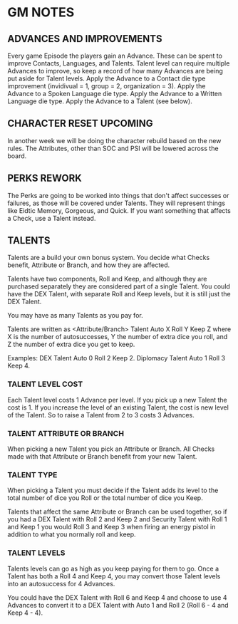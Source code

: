 # GM NOTES

## ADVANCES AND IMPROVEMENTS
Every game Episode the players gain an Advance.
These can be spent to improve Contacts, Languages, and Talents.
Talent level can require multiple Advances to improve, so keep a record of how many Advances are being put aside for Talent levels.
Apply the Advance to a Contact die type improvement (invidivual = 1, group = 2, organization = 3).
Apply the Advance to a Spoken Language die type.
Apply the Advance to a Written Language die type.
Apply the Advance to a Talent (see below).

## CHARACTER RESET UPCOMING
In another week we will be doing the character rebuild based on the new rules.
The Attributes, other than SOC and PSI will be lowered across the board.

## PERKS REWORK
The Perks are going to be worked into things that don't affect successes or failures, as those will be covered under Talents.
They will represent things like Eidtic Memory, Gorgeous, and Quick.
If you want something that affects a Check, use a Talent instead.

## TALENTS
Talents are a build your own bonus system.
You decide what Checks benefit, Attribute or Branch, and how they are affected.

Talents have two components, Roll and Keep, and although they are purchased separately they are considered part of a single Talent.
You could have the DEX Talent, with separate Roll and Keep levels, but it is still just the DEX Talent.

You may have as many Talents as you pay for.

Talents are written as <Attribute/Branch> Talent Auto X Roll Y Keep Z where X is the number of autosuccesses, Y the number of extra dice you roll, and Z the number of extra dice you get to keep.

Examples:
DEX Talent Auto 0 Roll 2 Keep 2.
Diplomacy Talent Auto 1 Roll 3 Keep 4.

### TALENT LEVEL COST
Each Talent level costs 1 Advance per level.
If you pick up a new Talent the cost is 1.
If you increase the level of an existing Talent, the cost is new level of the Talent.
So to raise a Talent from 2 to 3 costs 3 Advances.

### TALENT ATTRIBUTE OR BRANCH
When picking a new Talent you pick an Attribute or Branch.
All Checks made with that Attribute or Branch benefit from your new Talent.

### TALENT TYPE
When picking a Talent you must decide if the Talent adds its level to the total number of dice you Roll or the total number of dice you Keep.

Talents that affect the same Attribute or Branch can be used together, so if you had a DEX Talent with Roll 2 and Keep 2 and Security Talent with Roll 1 and Keep 1 you would Roll 3 and Keep 3 when firing an energy pistol in addition to what you normally roll and keep.

### TALENT LEVELS
Talents levels can go as high as you keep paying for them to go.
Once a Talent has both a Roll 4 and Keep 4, you may convert those Talent levels into an autosuccess for 4 Advances.

You could have the DEX Talent with Roll 6 and Keep 4 and choose to use 4 Advances to convert it to a DEX Talent with Auto 1 and Roll 2 (Roll 6 - 4 and Keep 4 - 4). 

